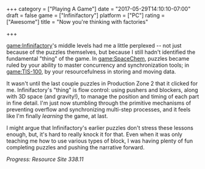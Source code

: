 +++
category = ["Playing A Game"]
date = "2017-05-29T14:10:10-07:00"
draft = false
game = ["Infinifactory"]
platform = ["PC"]
rating = ["Awesome"]
title = "Now you're thinking with factories"

+++

<game:Infinifactory>'s middle levels had me a little perplexed -- not just because of the puzzles themselves, but because I still hadn't identified the fundamental "thing" of the game.  In <game:SpaceChem>, puzzles became ruled by your ability to master concurrency and synchronization tools; in <game:TIS-100>, by your resourcefulness in storing and moving data.

It wasn't until the last couple puzzles in Production Zone 2 that it clicked for me.  Infinifactory's "thing" is flow control: using pushers and blockers, along with 3D space (and gravity!), to manage the position and timing of each part in fine detail.  I'm just now stumbling through the primitive mechanisms of preventing overflow and synchronizing multi-step processes, and it feels like I'm finally <i>learning</i> the game, at last.

I might argue that Infinifactory's earlier puzzles don't stress these lessons enough, but, it's hard to really knock it for that.  Even when it was only teaching me how to use various types of block, I was having plenty of fun completing puzzles and pushing the narrative forward.

<i>Progress: Resource Site 338.11</i>
